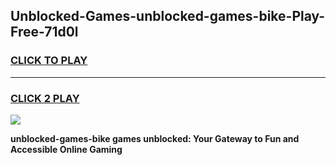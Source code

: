 
## Unblocked-Games-unblocked-games-bike-Play-Free-71d0l
<h3>
<a href="https://premium76.site?title=unblocked-games-bike&ref=19M">CLICK TO PLAY</a></h3>
<hr>

<h3>
<a href="https://premium76.site?title=unblocked-games-bike&ref=19M">CLICK 2 PLAY</a>
  
</h3>

<a href="https://premium76.site?title=unblocked-games-bike&ref=19M"><img src="https://clearcache.store/games.png"></a>


**unblocked-games-bike games unblocked: Your Gateway to Fun and Accessible Online Gaming**
